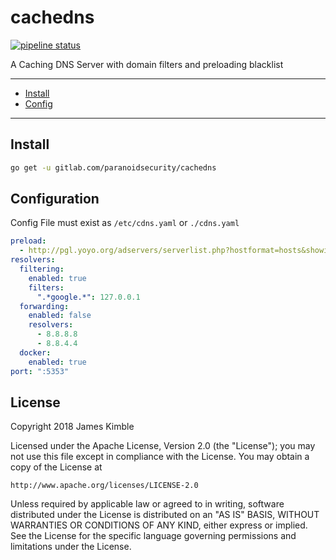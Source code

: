 # cachedns
[![pipeline status](https://gitlab.com/paranoidsecurity/cachedns/badges/master/pipeline.svg)](https://gitlab.com/paranoidsecurity/cachedns/commits/master)

A Caching DNS Server with domain filters and preloading blacklist

---
* [Install](#install)
* [Config](#config)

---

## Install
```sh
go get -u gitlab.com/paranoidsecurity/cachedns
```

## Configuration
Config File must exist as `/etc/cdns.yaml` or `./cdns.yaml`
```yaml
preload:
  - http://pgl.yoyo.org/adservers/serverlist.php?hostformat=hosts&showintro=0&mimetype=plaintext
resolvers:
  filtering:
    enabled: true
    filters:
      ".*google.*": 127.0.0.1
  forwarding:
    enabled: false
    resolvers:
      - 8.8.8.8
      - 8.8.4.4
  docker:
    enabled: true
port: ":5353"
```

## License

Copyright 2018 James Kimble

Licensed under the Apache License, Version 2.0 (the "License");
you may not use this file except in compliance with the License.
You may obtain a copy of the License at

    http://www.apache.org/licenses/LICENSE-2.0

Unless required by applicable law or agreed to in writing, software
distributed under the License is distributed on an "AS IS" BASIS,
WITHOUT WARRANTIES OR CONDITIONS OF ANY KIND, either express or implied.
See the License for the specific language governing permissions and
limitations under the License.
